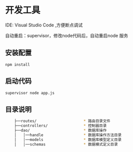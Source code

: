 # 开发工具
IDE: Visual Studio Code ,方便断点调试

自动重启：supervisor，修改node代码后，自动重启node 服务

## 安装配置
`npm install`

## 启动代码
`supervisor node app.js`

## 目录说明

```bash
    ├──routes/                     * 路由目录文件
    ├──controllers/                * 控制器目录
    ├──dao/                        * 数据库操作
    │   │──handle                  * 数据库操作方法目录
    │   │──models                  * 数据库模型定义目录
    │   │──schemas                 * 数据模式定义目录
```